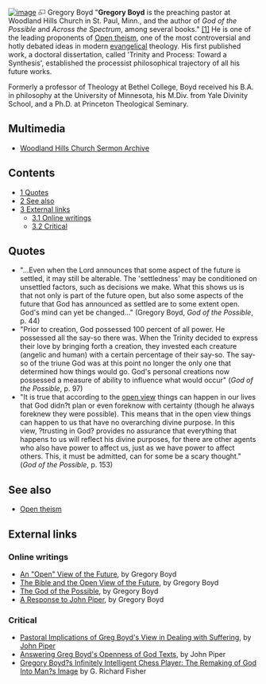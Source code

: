 [![image](images/thumb/7/79/GregBoyd.jpg/135px-GregBoyd.jpg)](http://www.theopedia.com/File:GregBoyd.jpg)
[![image](data:image/png;base64,iVBORw0KGgoAAAANSUhEUgAAAA8AAAALCAAAAACFLIiAAAAAAnRSTlMA/1uRIrUAAABPSURBVAjXY/j///+5vXDwjAHIr26ZAgXZe8H8a/+hoIcw/9nevdVL9+79DuPvzQYZFPUezu8BMZLXgkExnD8HAu6hqv//n+HZVjD4DuUDAKlChD3fj6aPAAAAAElFTkSuQmCC)](http://www.theopedia.com/File:GregBoyd.jpg "Enlarge")
Gregory Boyd
"**Gregory Boyd** is the preaching pastor at Woodland Hills Church
in St. Paul, Minn., and the author of *God of the Possible* and
*Across the Spectrum*, among several books."
[[1]](http://www.christianitytoday.com/ct/2003/002/42.89.html) He
is one of the leading proponents of
[Open theism](Open_theism "Open theism"), one of the most
controversial and hotly debated ideas in modern
[evangelical](Evangelicalism "Evangelicalism") theology. His first
published work, a doctoral dissertation, called 'Trinity and
Process: Toward a Synthesis', established the processist
philosophical trajectory of all his future works.

Formerly a professor of Theology at Bethel College, Boyd received
his B.A. in philosophy at the University of Minnesota, his M.Div.
from Yale Divinity School, and a Ph.D. at Princeton Theological
Seminary.



## Multimedia

-   [Woodland Hills Church Sermon Archive](http://www.whchurch.org/content/page_506.htm)

## Contents

-   [1 Quotes](#Quotes)
-   [2 See also](#See_also)
-   [3 External links](#External_links)
    -   [3.1 Online writings](#Online_writings)
    -   [3.2 Critical](#Critical)


## Quotes

-   "...Even when the Lord announces that some aspect of the future
    is settled, it may still be alterable. The 'settledness' may be
    conditioned on unsettled factors, such as decisions we make. What
    this shows us is that not only is part of the future open, but also
    some aspects of the future that God has announced as settled are to
    some extent open. God's mind can yet be changed..." (Gregory Boyd,
    *God of the Possible*, p. 44)
-   "Prior to creation, God possessed 100 percent of all power. He
    possessed all the say-so there was. When the Trinity decided to
    express their love by bringing forth a creation, they invested each
    creature (angelic and human) with a certain percentage of their
    say-so. The say-so of the triune God was at this point no longer
    the only one that determined how things would go. God's personal
    creations now possessed a measure of ability to influence what
    would occur" (*God of the Possible*, p. 97)
-   "It is true that according to the
    [open view](Open_theism "Open theism") things can happen in our
    lives that God didn?t plan or even foreknow with certainty (though
    he always foreknew they were possible). This means that in the open
    view things can happen to us that have no overarching divine
    purpose. In this view, ?trusting in God? provides no assurance that
    everything that happens to us will reflect his divine purposes, for
    there are other agents who also have power to affect us, just as we
    have power to affect others. This, it must be admitted, can for
    some be a scary thought." (*God of the Possible*, p. 153)

## See also

-   [Open theism](Open_theism "Open theism")

## External links

### Online writings

-   [An "Open" View of the Future](http://www.biblical-theology.com/omniscience2/view%20of%20future.htm),
    by Gregory Boyd
-   [The Bible and the Open View of the Future](http://twtministries.com/articles/9_openness/open.html),
    by Gregory Boyd
-   [The God of the Possible](http://www.biblical-theology.com/omniscience2/possible.htm),
    by Gregory Boyd
-   [A Response to John Piper](http://twtministries.com/articles/9_openness/piper.html),
    by Gregory Boyd

### Critical

-   [Pastoral Implications of Greg Boyd's View in Dealing with Suffering](http://www.desiringgod.org/library/topics/foreknowledge/pastoral_boyd_suffer.html),
    by [John Piper](John_Piper "John Piper")
-   [Answering Greg Boyd's Openness of God Texts](http://www.desiringgod.org/library/topics/foreknowledge/answering_boyd.html),
    by John Piper
-   [Gregory Boyd?s Infinitely Intelligent Chess Player: The Remaking of God Into Man?s Image](http://www.pfo.org/gregboyd.htm)
    by G. Richard Fisher



